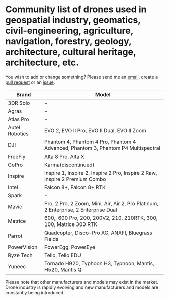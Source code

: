 # Community list of drones used in geospatial industry, geomatics, civil-engineering, agriculture, navigation, forestry, geology, architecture, cultural heritage, architecture, etc.

You wish to add or change something? Please send me an [email](mailto:mvarga1989@gmail.com), create a [pull request](https://github.com/mvarga1989/List_of_drones/pulls) or an [issue](https://github.com/mvarga1989/List_of_drones/issues).

| Brand     | Model                      |
|-----------|----------------------------|
| 3DR Solo  | -                           |
| Agras     | -                           |
| Atlas Pro | -                           |
| Autel Robotics  | EVO 2, EVO II Pro, EVO II Dual, EVO II Zoom |
| DJI  | Phantom 4, Phantom 4 Pro, Phantom 4 Advanced, Phantom 3, Phantom P4 Multispectral |
| FreeFly   | Alta 8 Pro, Alta X           |
| GoPro     | Karma(discontinued)            |
| Inspire   | Inspire 1, Inspire 2, Inspire 2 Pro, Inspire 2 Raw, Inspire 2 Premium Combo        |
| Intel     | Falcon 8+, Falcon 8+ RTK         |
| Spark     | -                           |
| Mavic     | Pro, 2 Pro, 2 Zoom, Mini, Air, Air 2, Pro Platinum, 2 Enterprise, 2 Enterprise Dual |
| Matrice   | 600,, 600 Pro, 200, 200V2, 210, 210RTK, 300, 100, Matrice 300 RTK    |
| Parrot    | Quadcopter, Disco-Pro AG, ANAFI, Bluegrass Fields|
| PowerVision | PowerEgg, PowerEye |
| Ryze Tech | Tello, Tello EDU |
| Yuneec     | Tornado H920,  Typhoon H3, Typhoon, Mantis, H520, Mantis Q |


Please note that other manufacturers and models may exist in the market. Drone industry is rapidly evolving and new manufacturers and models are constantly being introduced.
